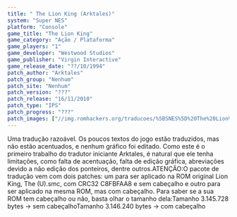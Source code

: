 ```yaml
---
title: " The Lion King (Arktales)"
system: "Super NES"
platform: "Console"
game_title: "The Lion King"
game_category: "Ação / Plataforma"
game_players: "1"
game_developer: "Westwood Studios"
game_publisher: "Virgin Interactive"
game_release_date: "??/10/1994"
patch_author: "Arktales"
patch_group: "Nenhum"
patch_site: "Nenhum"
patch_version: "???"
patch_release: "16/11/2010"
patch_type: "IPS"
patch_progress: "???"
patch_images: ["//img.romhackers.org/traducoes/%5BSNES%5D%20The%20Lion%20King%20-%20Arktales%20-%201.png","//img.romhackers.org/traducoes/%5BSNES%5D%20The%20Lion%20King%20-%20Arktales%20-%202.png","//img.romhackers.org/traducoes/%5BSNES%5D%20The%20Lion%20King%20-%20Arktales%20-%203.png"]
---
```

Uma tradução razoável. Os poucos textos do jogo estão traduzidos, mas não estão acentuados, e nenhum gráfico foi editado. Como este é o primeiro trabalho do tradutor iniciante Arktales, é natural que ele tenha limitações, como falta de acentuação, falta de edição gráfica, abreviações devido a não edição dos ponteiros, dentre outros.ATENÇÃO:O pacote de tradução vem com dois patches: um para ser aplicado na ROM original Lion King, The (U).smc, com CRC32 C8FBFAA8 e sem cabeçalho e outro para ser aplicado na mesma ROM, mas com cabeçalho. Para saber se a sua ROM tem cabeçalho ou não, basta olhar o tamanho dela:Tamanho 3.145.728 bytes -> sem cabeçalhoTamanho 3.146.240 bytes -> com cabeçalho
